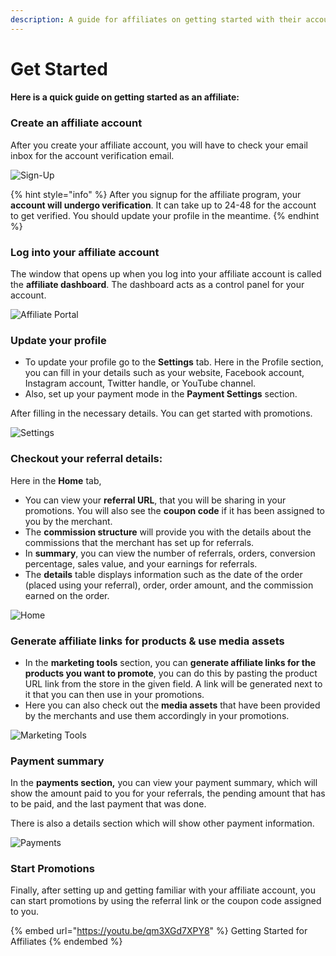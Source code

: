 ```yaml
---
description: A guide for affiliates on getting started with their account
---
```


# Get Started

#### Here is a quick guide on getting started as an affiliate:

### Create an affiliate account

After you create your affiliate account, you will have to check your email inbox for the account verification email.&#x20;

![Sign-Up](<../../.gitbook/assets/Annotation 2019-11-30 020557.png>)

{% hint style="info" %}
After you signup for the affiliate program, your **account will undergo verification**. It can take up to 24-48 for the account to get verified. You should update your profile in the meantime.
{% endhint %}

### Log into your affiliate account

The window that opens up when you log into your affiliate account is called the **affiliate dashboard**. The dashboard acts as a control panel for your account.&#x20;

![Affiliate Portal](<../../.gitbook/assets/Annotation 2019-11-30 032440.png>)

### Update your profile

* To update your profile go to the **Settings** tab. Here in the Profile section, you can fill in your details such as your website, Facebook account, Instagram account, Twitter handle, or YouTube channel.&#x20;
* Also, set up your payment mode in the **Payment Settings** section.

After filling in the necessary details. You can get started with promotions.

![Settings](<../../.gitbook/assets/Annotation 2019-11-30 032602.png>)

### Checkout your referral details:

Here in the **Home** tab,

* You can view your **referral URL**, that you will be sharing in your promotions. You will also see the **coupon code** if it has been assigned to you by the merchant.&#x20;
* The **commission structure** will provide you with the details about the commissions that the merchant has set up for referrals.&#x20;
* In **summary**, you can view the number of referrals, orders, conversion percentage, sales value,  and your earnings for referrals.
* The **details** table displays information such as the date of the order (placed using your referral), order, order amount, and the commission earned on the order.

![Home](<../../.gitbook/assets/Annotation 2019-11-30 032440.png>)

### Generate affiliate links for products & use media assets

* In the **marketing tools** section, you can **generate affiliate links for the products you want to promote**, you can do this by pasting the product URL link from the store in the given field. A link will be generated next to it that you can then use in your promotions.
* Here you can also check out the **media assets** that have been provided by the merchants and use them accordingly in your promotions.

![Marketing Tools](<../../.gitbook/assets/Annotation 2019-11-30 032458.png>)

### Payment summary

In the **payments section,** you can view your payment summary, which will show the amount paid to you for your referrals, the pending amount that has to be paid, and the last payment that was done.

There is also a details section which will show other payment information.&#x20;

![Payments](<../../.gitbook/assets/Annotation 2019-11-30 032532.png>)

### Start Promotions

Finally, after setting up and getting familiar with your affiliate account, you can start promotions by using the referral link or the coupon code assigned to you.&#x20;

{% embed url="https://youtu.be/qm3XGd7XPY8" %}
Getting Started for Affiliates
{% endembed %}
